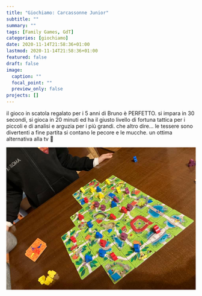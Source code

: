 ```yaml
---
title: "Giochiamo: Carcassonne Junior"
subtitle: ""
summary: ""
tags: [Family Games, GdT]
categories: [giochiamo]
date: 2020-11-14T21:58:36+01:00
lastmod: 2020-11-14T21:58:36+01:00
featured: false
draft: false
image:
  caption: ""
  focal_point: ""
  preview_only: false
projects: []
---
```


il gioco in scatola regalato per i 5 anni di Bruno è PERFETTO.
si impara in 30 secondi, si gioca in 20 minuti ed ha il giusto livello di fortuna tattica per i piccoli e di analisi e arguzia per i più grandi.
che altro dire... le tessere sono divertenti a fine partita si contano le pecore e le mucche. un ottima alternativa alla tv 🙂

![](carcassonne_jr_2.jpg)